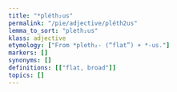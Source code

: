 ```yaml
---
title: "*pléth₂us"
permalink: "/pie/adjective/pléth2us"
lemma_to_sort: "pleth₂us"
klass: adjective
etymology: ["From *pleth₂- (“flat”) +‎ *-us."]
markers: []
synonyms: []
definitions: [["flat, broad"]]
topics: []
---
```

